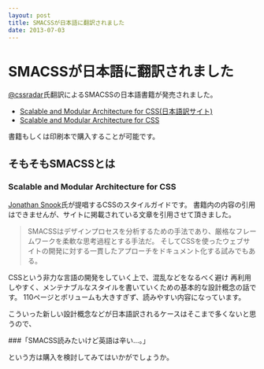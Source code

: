 ```yaml
---
layout: post
title: SMACSSが日本語に翻訳されました
date: 2013-07-03
---
```


# SMACSSが日本語に翻訳されました

[@cssradar](https://twitter.com/cssradar)氏翻訳によるSMACSSの日本語書籍が発売されました。

- [Scalable and Modular Architecture for CSS(日本語訳サイト)](https://smacss.com/ja)
- [Scalable and Modular Architecture for CSS](https://smacss.com/)

書籍もしくは印刷本で購入することが可能です。  

## そもそもSMACSSとは

### Scalable and Modular Architecture for CSS

[Jonathan Snook](https://twitter.com/snookca)氏が提唱するCSSのスタイルガイドです。
書籍内の内容の引用はできませんが、サイトに掲載されている文章を引用させて頂きました。

> SMACSSはデザインプロセスを分析するための手法であり、厳格なフレームワークを柔軟な思考過程とする手法だ。
> そしてCSSを使ったウェブサイトの開発に対する一貫したアプローチをドキュメント化する試みでもある。

CSSという非力な言語の開発をしていく上で、混乱などをなるべく避け
再利用しやすく、メンテナブルなスタイルを書いていくための基本的な設計概念の話です。
110ページとボリュームも大きすぎず、読みやすい内容になっています。

こういった新しい設計概念などが日本語訳されるケースはそこまで多くないと思うので、

###「SMACSS読みたいけど英語は辛い…。」

という方は購入を検討してみてはいかがでしょうか。